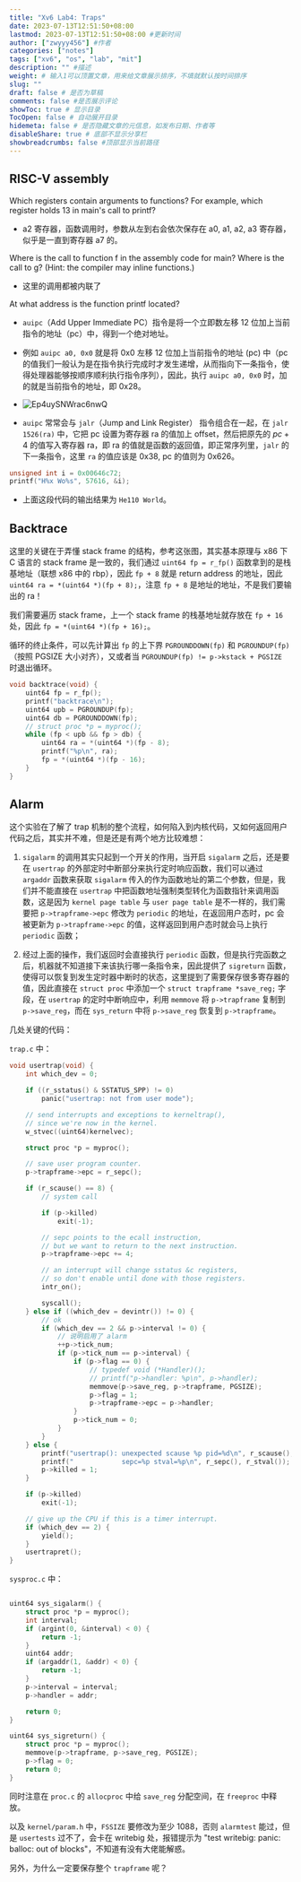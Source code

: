 ```yaml
---
title: "Xv6 Lab4: Traps"
date: 2023-07-13T12:51:50+08:00
lastmod: 2023-07-13T12:51:50+08:00 #更新时间
author: ["zwyyy456"] #作者
categories: ["notes"]
tags: ["xv6", "os", "lab", "mit"]
description: "" #描述
weight: # 输入1可以顶置文章，用来给文章展示排序，不填就默认按时间排序
slug: ""
draft: false # 是否为草稿
comments: false #是否展示评论
showToc: true # 显示目录
TocOpen: false # 自动展开目录
hidemeta: false # 是否隐藏文章的元信息，如发布日期、作者等
disableShare: true # 底部不显示分享栏
showbreadcrumbs: false #顶部显示当前路径
---
```

## RISC-V assembly

Which registers contain arguments to functions? For example, which register holds 13 in main's call to printf? 

- a2 寄存器，函数调用时，参数从左到右会依次保存在 a0, a1, a2, a3 寄存器，似乎是一直到寄存器 a7 的。

Where is the call to function f in the assembly code for main? Where is the call to g? (Hint: the compiler may inline functions.) 

- 这里的调用都被内联了

At what address is the function printf located? 

- `auipc`（Add Upper Immediate PC）指令是将一个立即数左移 $12$ 位加上当前指令的地址（pc）中，得到一个绝对地址。

- 例如 `auipc a0, 0x0` 就是将 $\text{0x0}$ 左移 $12$ 位加上当前指令的地址 (pc) 中（pc 的值我们一般认为是在指令执行完成时才发生递增，从而指向下一条指令，使得处理器能够按顺序顺利执行指令序列），因此，执行 `auipc a0, 0x0` 时，加的就是当前指令的地址，即 $\text{0x28}$。

- ![Ep4uySNWrac6nwQ](https://pic-upyun.zwyyy456.tech/smms/2023-12-26-065818.png)

- `auipc` 常常会与 `jalr`（Jump and Link Register） 指令组合在一起，在 `jalr 1526(ra)` 中，它把 pc 设置为寄存器 ra 的值加上 offset，然后把原先的 $pc + 4$ 的值写入寄存器 ra，即 ra 的值就是函数的返回值，即正常序列里，`jalr` 的下一条指令，这里 `ra` 的值应该是 $\text{0x38}$, pc 的值则为 $\text{0x626}$。

```c
unsigned int i = 0x00646c72;
printf("H%x Wo%s", 57616, &i);
```

- 上面这段代码的输出结果为 `He110 World`。

## Backtrace 

这里的关键在于弄懂 stack frame 的结构，参考这张图，其实基本原理与 x86 下 C 语言的 stack frame 是一致的，我们通过 `uint64 fp = r_fp()` 函数拿到的是栈基地址（联想 x86 中的 rbp），因此 `fp + 8` 就是 return address 的地址，因此 `uint64 ra = *(uint64 *)(fp + 8);`，注意 `fp + 8` 是地址的地址，不是我们要输出的 ra！

我们需要遍历 stack frame，上一个 stack frame 的栈基地址就存放在 `fp + 16` 处，因此 `fp = *(uint64 *)(fp + 16);`。

循环的终止条件，可以先计算出 `fp` 的上下界 `PGROUNDDOWN(fp)` 和 `PGROUNDUP(fp)`（按照 PGSIZE 大小对齐），又或者当 `PGROUNDUP(fp) != p->kstack + PGSIZE` 时退出循环。

```cpp
void backtrace(void) {
    uint64 fp = r_fp();
    printf("backtrace\n");
    uint64 upb = PGROUNDUP(fp);
    uint64 db = PGROUNDDOWN(fp);
    // struct proc *p = myproc();
    while (fp < upb && fp > db) {
        uint64 ra = *(uint64 *)(fp - 8);
        printf("%p\n", ra);
        fp = *(uint64 *)(fp - 16);
    }
}
```

## Alarm

这个实验在了解了 trap 机制的整个流程，如何陷入到内核代码，又如何返回用户代码之后，其实并不难，但是还是有两个地方比较难想：

1. `sigalarm` 的调用其实只起到一个开关的作用，当开启 `sigalarm` 之后，还是要在 `usertrap` 的外部定时中断部分来执行定时响应函数，我们可以通过 `argaddr` 函数来获取 `sigalarm` 传入的作为函数地址的第二个参数，但是，我们并不能直接在 `usertrap` 中把函数地址强制类型转化为函数指针来调用函数，这是因为 `kernel page table` 与 `user page table` 是不一样的，我们需要把 `p->trapframe->epc` 修改为 `periodic` 的地址，在返回用户态时，pc 会被更新为 `p->trapframe->epc` 的值，这样返回到用户态时就会马上执行 `periodic` 函数；

2. 经过上面的操作，我们返回时会直接执行 `periodic` 函数，但是执行完函数之后，机器就不知道接下来该执行哪一条指令来，因此提供了 `sigreturn` 函数，使得可以恢复到发生定时器中断时的状态，这里提到了需要保存很多寄存器的值，因此直接在 `struct proc` 中添加一个 `struct trapframe *save_reg;` 字段，在 `usertrap` 的定时中断响应中，利用 `memmove` 将 `p->trapframe` 复制到 `p->save_reg`，而在 `sys_return` 中将 `p->save_reg` 恢复到 `p->trapframe`。

几处关键的代码：

`trap.c` 中：

```c
void usertrap(void) {
    int which_dev = 0;

    if ((r_sstatus() & SSTATUS_SPP) != 0)
        panic("usertrap: not from user mode");

    // send interrupts and exceptions to kerneltrap(),
    // since we're now in the kernel.
    w_stvec((uint64)kernelvec);

    struct proc *p = myproc();

    // save user program counter.
    p->trapframe->epc = r_sepc();

    if (r_scause() == 8) {
        // system call

        if (p->killed)
            exit(-1);

        // sepc points to the ecall instruction,
        // but we want to return to the next instruction.
        p->trapframe->epc += 4;

        // an interrupt will change sstatus &c registers,
        // so don't enable until done with those registers.
        intr_on();

        syscall();
    } else if ((which_dev = devintr()) != 0) {
        // ok
        if (which_dev == 2 && p->interval != 0) {
            // 说明启用了 alarm
            ++p->tick_num;
            if (p->tick_num == p->interval) {
                if (p->flag == 0) {
                    // typedef void (*Handler)();
                    // printf("p->handler: %p\n", p->handler);
                    memmove(p->save_reg, p->trapframe, PGSIZE);
                    p->flag = 1;
                    p->trapframe->epc = p->handler;
                }
                p->tick_num = 0;
            }
        }
    } else {
        printf("usertrap(): unexpected scause %p pid=%d\n", r_scause(), p->pid);
        printf("            sepc=%p stval=%p\n", r_sepc(), r_stval());
        p->killed = 1;
    }

    if (p->killed)
        exit(-1);

    // give up the CPU if this is a timer interrupt.
    if (which_dev == 2) {
        yield();
    }
    usertrapret();
}
```

`sysproc.c` 中：

```c

uint64 sys_sigalarm() {
    struct proc *p = myproc();
    int interval;
    if (argint(0, &interval) < 0) {
        return -1;
    }
    uint64 addr;
    if (argaddr(1, &addr) < 0) {
        return -1;
    }
    p->interval = interval;
    p->handler = addr;

    return 0;
}

uint64 sys_sigreturn() {
    struct proc *p = myproc();
    memmove(p->trapframe, p->save_reg, PGSIZE);
    p->flag = 0;
    return 0;
}
```

同时注意在 `proc.c` 的 `allocproc` 中给 `save_reg` 分配空间，在 `freeproc` 中释放。

以及 `kernel/param.h` 中，`FSSIZE` 要修改为至少 $1088$，否则 `alarmtest` 能过，但是 `usertests` 过不了，会卡在 writebig 处，报错提示为 "test writebig: panic: balloc: out of blocks"，不知道有没有大佬能解惑。

另外，为什么一定要保存整个 `trapframe` 呢？









